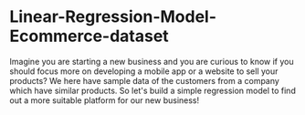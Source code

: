 # Linear-Regression-Model-Ecommerce-dataset
Imagine you are starting a new business and you are curious to know if you should focus more on developing a mobile app or a website to sell your products?  We here have sample data of the customers from a company which have similar products.  So let's build a simple regression model to find out a more suitable platform for our new business!
